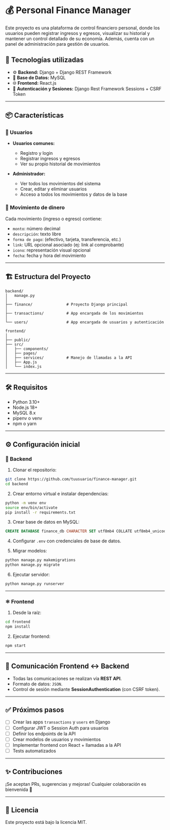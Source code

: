 # 💰 Personal Finance Manager

Este proyecto es una plataforma de control financiero personal, donde los usuarios pueden registrar ingresos y egresos, visualizar su historial y mantener un control detallado de su economía. Además, cuenta con un panel de administración para gestión de usuarios.

## 🚀 Tecnologías utilizadas

- ⚙️ **Backend:** Django + Django REST Framework
- 💾 **Base de Datos:** MySQL
- 🌐 **Frontend:** React.js
- 🔐 **Autenticación y Sesiones:** Django Rest Framework Sessions + CSRF Token

---

## 📦 Características

### 👥 Usuarios

- **Usuarios comunes:**
  - Registro y login
  - Registrar ingresos y egresos
  - Ver su propio historial de movimientos

- **Administrador:**
  - Ver todos los movimientos del sistema
  - Crear, editar y eliminar usuarios
  - Acceso a todos los movimientos y datos de la base

### 💸 Movimiento de dinero

Cada movimiento (ingreso o egreso) contiene:

- `monto`: número decimal
- `descripción`: texto libre
- `forma de pago`: (efectivo, tarjeta, transferencia, etc.)
- `link`: URL opcional asociado (ej: link al comprobante)
- `icono`: representación visual opcional
- `fecha`: fecha y hora del movimiento

---

## 🏗️ Estructura del Proyecto

```
backend/
│   manage.py
│
├── finance/               # Proyecto Django principal
│
├── transactions/          # App encargada de los movimientos
│
└── users/                 # App encargada de usuarios y autenticación

frontend/
│
├── public/
├── src/
│   ├── components/
│   ├── pages/
│   ├── services/          # Manejo de llamadas a la API
│   ├── App.js
│   └── index.js
```

---

## 🛠️ Requisitos

- Python 3.10+
- Node.js 18+
- MySQL 8.x
- pipenv o venv
- npm o yarn

---

## ⚙️ Configuración inicial

### 🔧 Backend

1. Clonar el repositorio:
```bash
git clone https://github.com/tuusuario/finance-manager.git
cd backend
```

2. Crear entorno virtual e instalar dependencias:
```bash
python -m venv env
source env/bin/activate
pip install -r requirements.txt
```

3. Crear base de datos en MySQL:
```sql
CREATE DATABASE finance_db CHARACTER SET utf8mb4 COLLATE utf8mb4_unicode_ci;
```

4. Configurar `.env` con credenciales de base de datos.

5. Migrar modelos:
```bash
python manage.py makemigrations
python manage.py migrate
```

6. Ejecutar servidor:
```bash
python manage.py runserver
```

---

### ⚛️ Frontend

1. Desde la raíz:
```bash
cd frontend
npm install
```

2. Ejecutar frontend:
```bash
npm start
```

---

## 📡 Comunicación Frontend <-> Backend

- Todas las comunicaciones se realizan vía **REST API**.
- Formato de datos: `JSON`.
- Control de sesión mediante **SessionAuthentication** (con CSRF token).

---

## ✅ Próximos pasos

- [ ] Crear las apps `transactions` y `users` en Django
- [ ] Configurar JWT o Session Auth para usuarios
- [ ] Definir los endpoints de la API
- [ ] Crear modelos de usuarios y movimientos
- [ ] Implementar frontend con React + llamadas a la API
- [ ] Tests automatizados

---

## ✨ Contribuciones

¡Se aceptan PRs, sugerencias y mejoras! Cualquier colaboración es bienvenida 🚀

---

## 📄 Licencia

Este proyecto está bajo la licencia MIT.